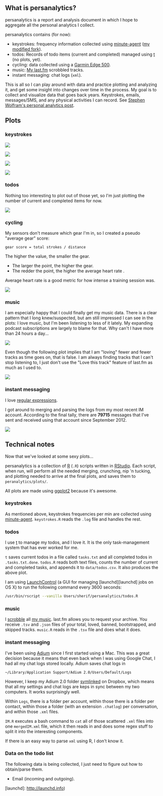 ## What is persanalytics? ##

persanalytics is a report and analysis document in which I hope to aggregate all the personal analytics I collect.

persanalytics contains (for now):

- keystrokes: frequency information collected using [minute-agent][minute] ([my modified fork][minute-sh]).
- todos: Records of todo items (current and completed) managed using [t][t] (no plots, yet).
- cycling:  data collected using a [Garmin Edge 500][Garmin500].
- music: [My last.fm][lastfm] scrobbled tracks.
- instant messaging: chat logs (`xml`).

This is all so I can play around with data and practice plotting and analyzing it, and get some insight into changes over time in the process. My goal is to collect and visualize data that goes back years. Keystrokes, emails, messages/SMS, and any physical activities I can record. See [Stephen Wolfram's personal analytics post][wolfram].


## Plots ##

### keystrokes ###

![](plots/polarAll.png)

![](plots/polarSplit.png)

![](plots/polarSplit2014.png)

![](plots/keysOverTime.png)

### todos ###

Nothing too interesting to plot out of those yet, so I'm just plotting the number of current and completed items for now.

![](plots/todos.png)

### cycling ###

My sensors don't measure which gear I'm in, so I created a pseudo "average gear" score:

`gear score = total strokes / distance`

The higher the value, the smaller the gear.

- The larger the point, the higher the gear.
- The redder the point, the higher the average heart rate .

Average heart rate is a good metric for how intense a training session was.

![](plots/cyclingGearHR.png)

### music ###

I am especially happy that I could finally get my music data. There is a clear pattern that I long knew/suspected, but am still impressed I can see in the plots: I love music, but I'm been listening to less of it lately. My expanding podcast subscriptions are largely to blame for that. Why can't I have more than 24 hours a day... 

![](plots/musicAll.png)

Even though the following plot implies that I am "loving" fewer and fewer tracks as time goes on, that is false. I am always finding tracks that I can't stop listening to, I just don't use the "Love this track" feature of last.fm as much as I used to.

![](plots/musicLoved.png)

### instant messaging ###

I love [regular expressions](http://regexone.com).

I got around to merging and parsing the logs from my most recent IM account. According to the final tally, there are **79715** messages that I've sent and received using that account since September 2012.

![](plots/chatOverall.png)

<!-- --------------------------------------------- -->

## Technical notes ##

Now that we've looked at some sexy plots...

persanalytics is a collection of [R][R] (`.R`) scripts written in [RStudio][RStudio]. Each script, when run, will perform all the needed merging, crunching, nip 'n tucking, and plotting needed to arrive at the final plots, and saves them to `peranalytics/plots/`.

All plots are made using [ggplot2][ggplot2] because it's awesome.

### keystrokes ###

As mentioned above, keystrokes frequencies per min are collected using [minute-agent][minute]. `keystrokes.R` reads the `.log` file and handles the rest.

### todos ###

I use [t][t] to manage my todos, and I love it. It is the only task-management system that has ever worked for me.

`t` saves current todos in a file called `tasks.txt` and all completed todos in `.tasks.txt.done`. `todos.R` reads both text files, counts the number of current and completed tasks, and appends it to `data/todos.csv`. It also produces the above plot.

I am using [LaunchControl][LaunchControl] (a GUI for managing [launchd][launchd] jobs on OS X) to run the following command every 3600 seconds:

```bash
/usr/bin/rscript --vanilla Users/sherif/persanalytics/todos.R
```

### music ###

I [scrobble](http://www.last.fm/help/faq?category=Scrobbling) all [my music](http://www.last.fm/user/thespeckofme). last.fm allows you to request your archive. You receive `.tsv` and `.json` files of your total, loved, banned, bootstrapped, and skipped tracks. `music.R` reads in the `.tsv` file and does what it does.

### instant messaging ###

I've been using [Adium](https://www.adium.im) since I first started using a Mac. This was a great decision because it means that even back when I was using Google Chat, I had all my chat logs stored locally. Adium saves chat logs in

`~/Library/Application Support/Adium 2.0/Users/Default/Logs`

However, I keep my Adium 2.0 folder [symlinked](https://en.wikipedia.org/wiki/Symbolic_link) on Dropbox, which means that all my settings and chat logs are keps in sync between my two computers. It works surprisingly well.

Within `Logs`, there is a folder per account, within those there is a folder per contact, within those a folder (with an extension `.chatlog`) per conversation, and within those `.xml` files.

`IM.R` executes a bash command to `cat` all of those scattered `.xml` files into one `mergedIM.xml` file, which it then reads in and does some regex stuff to split it into the interesting components.

If there is an easy way to parse `xml` using R, I don't know it.

### Data on the todo list ###

The following data is being collected, I just need to figure out how to obtain/parse them.

- Email (incoming and outgoing).


[minute]: https://github.com/tmcw/minute-agent
[minute-sh]: https://github.com/sheriferson/minute-agent

[t]: https://github.com/sjl/t

[Garmin500]: https://buy.garmin.com/en-US/US/into-sports/cycling/edge-500/prod36728.html

[wolfram]: http://blog.stephenwolfram.com/2012/03/the-personal-analytics-of-my-life/

[R]: https://en.wikipedia.org/wiki/R_Statistics
[RStudio]: http://www.rstudio.com

[knitr]: http://yihui.name/knitr/
[ggplot2]: http://docs.ggplot2.org/current/

[LaunchControl]: http://www.soma-zone.com/LaunchControl/
[launchd]: http://launchd.info)

[lastfm]: http://www.last.fm/user/thespeckofme
